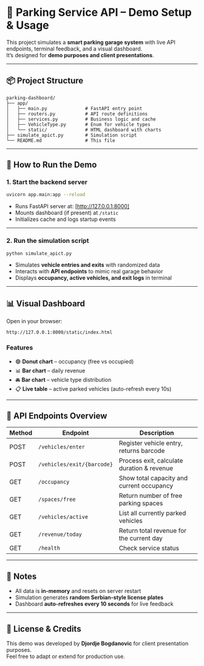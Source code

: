 # 🚗 Parking Service API – Demo Setup & Usage

This project simulates a **smart parking garage system** with live API endpoints, terminal feedback, and a visual dashboard.  
It’s designed for **demo purposes and client presentations**.

---

## 📦 Project Structure

```
parking-dashboard/
├── app/
│   ├── main.py              # FastAPI entry point
│   ├── routers.py           # API route definitions
│   ├── services.py          # Business logic and cache
│   ├── VehicleType.py       # Enum for vehicle types
│   └── static/              # HTML dashboard with charts
├── simulate_apict.py        # Simulation script
└── README.md                # This file
```

---

## 🚀 How to Run the Demo

### 1. Start the backend server

```bash
uvicorn app.main:app --reload
```

- Runs FastAPI server at: [http://127.0.0.1:8000]
- Mounts dashboard (if present) at `/static`  
- Initializes cache and logs startup events  

---

### 2. Run the simulation script

```bash
python simulate_apict.py
```

- Simulates **vehicle entries and exits** with randomized data  
- Interacts with **API endpoints** to mimic real garage behavior  
- Displays **occupancy, active vehicles, and exit logs** in terminal  

---

## 📊 Visual Dashboard

Open in your browser:

```
http://127.0.0.1:8000/static/index.html
```

### Features
- 🟢 **Donut chart** – occupancy (free vs occupied)  
- 📊 **Bar chart** – daily revenue  
- 🚘 **Bar chart** – vehicle type distribution  
- 📋 **Live table** – active parked vehicles (auto-refresh every 10s)  

---

## 🔌 API Endpoints Overview

| Method | Endpoint                 | Description                               |
|--------|---------------------------|-------------------------------------------|
| POST   | `/vehicles/enter`        | Register vehicle entry, returns barcode    |
| POST   | `/vehicles/exit/{barcode}` | Process exit, calculate duration & revenue |
| GET    | `/occupancy`             | Show total capacity and current occupancy  |
| GET    | `/spaces/free`           | Return number of free parking spaces       |
| GET    | `/vehicles/active`       | List all currently parked vehicles         |
| GET    | `/revenue/today`         | Return total revenue for the current day   |
| GET    | `/health`                | Check service status                       |

---

## 🧪 Notes

- All data is **in-memory** and resets on server restart  
- Simulation generates **random Serbian-style license plates**  
- Dashboard **auto-refreshes every 10 seconds** for live feedback  

---

## 📄 License & Credits

This demo was developed by **Djordje Bogdanovic** for client presentation purposes.  
Feel free to adapt or extend for production use.  

